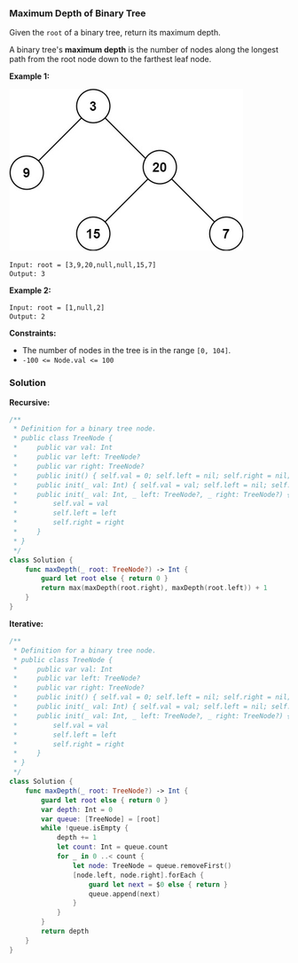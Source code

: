 
### Maximum Depth of Binary Tree

Given the `root` of a binary tree, return its maximum depth.

A binary tree's __maximum depth__ is the number of nodes along the longest path from the root node down to the farthest leaf node.

__Example 1:__

![question_104.jpg](../images/question_104.jpg)
```
Input: root = [3,9,20,null,null,15,7]
Output: 3
```
__Example 2:__
```
Input: root = [1,null,2]
Output: 2
```

__Constraints:__
* The number of nodes in the tree is in the range `[0, 104]`.
* `-100 <= Node.val <= 100`

### Solution
__Recursive:__
```Swift
/**
 * Definition for a binary tree node.
 * public class TreeNode {
 *     public var val: Int
 *     public var left: TreeNode?
 *     public var right: TreeNode?
 *     public init() { self.val = 0; self.left = nil; self.right = nil; }
 *     public init(_ val: Int) { self.val = val; self.left = nil; self.right = nil; }
 *     public init(_ val: Int, _ left: TreeNode?, _ right: TreeNode?) {
 *         self.val = val
 *         self.left = left
 *         self.right = right
 *     }
 * }
 */
class Solution {
    func maxDepth(_ root: TreeNode?) -> Int {
        guard let root else { return 0 }
        return max(maxDepth(root.right), maxDepth(root.left)) + 1
    }
}
```
__Iterative:__
```Swift
/**
 * Definition for a binary tree node.
 * public class TreeNode {
 *     public var val: Int
 *     public var left: TreeNode?
 *     public var right: TreeNode?
 *     public init() { self.val = 0; self.left = nil; self.right = nil; }
 *     public init(_ val: Int) { self.val = val; self.left = nil; self.right = nil; }
 *     public init(_ val: Int, _ left: TreeNode?, _ right: TreeNode?) {
 *         self.val = val
 *         self.left = left
 *         self.right = right
 *     }
 * }
 */
class Solution {
    func maxDepth(_ root: TreeNode?) -> Int {
        guard let root else { return 0 }
        var depth: Int = 0
        var queue: [TreeNode] = [root]
        while !queue.isEmpty {
            depth += 1
            let count: Int = queue.count
            for _ in 0 ..< count {
                let node: TreeNode = queue.removeFirst()
                [node.left, node.right].forEach {
                    guard let next = $0 else { return }
                    queue.append(next)
                }
            }
        }
        return depth
    }
}
```